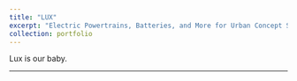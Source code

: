 ```yaml
---
title: "LUX"
excerpt: "Electric Powertrains, Batteries, and More for Urban Concept Supermileage Vehicle<br/><img src='/images/500x300.png'>"
collection: portfolio
---
```


Lux is our baby.

---
